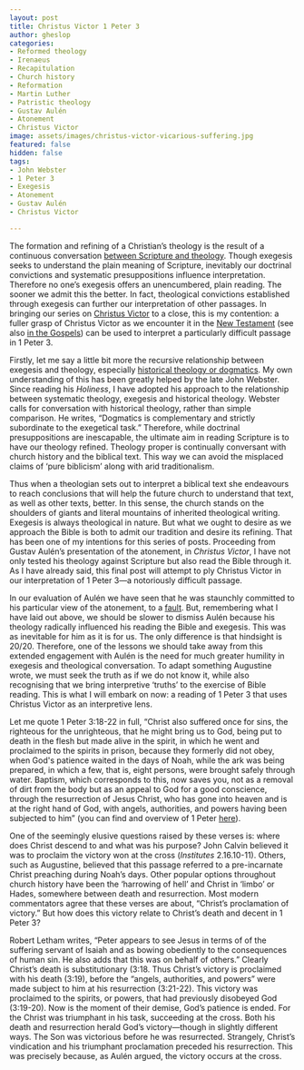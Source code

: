 ```yaml
---
layout: post
title: Christus Victor 1 Peter 3
author: gheslop
categories:
- Reformed theology
- Irenaeus
- Recapitulation
- Church history
- Reformation
- Martin Luther
- Patristic theology
- Gustav Aulén
- Atonement
- Christus Victor
image: assets/images/christus-victor-vicarious-suffering.jpg
featured: false
hidden: false
tags:
- John Webster
- 1 Peter 3
- Exegesis
- Atonement
- Gustav Aulén
- Christus Victor

---
```

The formation and refining of a Christian’s theology is the result of a continuous conversation [between Scripture and theology](https://rekindle.co.za/content/scriptures-doctrine-and-theologys-bible-a-bilateral-hermeneutic/ "Bilateral hermeneutics"). Though exegesis seeks to understand the plain meaning of Scripture, inevitably our doctrinal convictions and systematic presuppositions influence interpretation. Therefore no one’s exegesis offers an unencumbered, plain reading. The sooner we admit this the better. In fact, theological convictions established through exegesis can further our interpretation of other passages. In bringing our series on [Christus Victor](https://rekindle.co.za/content/2020-07-01-christus-victor-strengths "Introductory article") to a close, this is my contention: a fuller grasp of Christus Victor as we encounter it in the [New Testament](https://rekindle.co.za/content/2020-07-22-christus-victor-new-testament "Christus Victor in NT") (see also [in the Gospels](https://rekindle.co.za/content/2020-08-26-christus-victor-and-the-gospels "Christus Victor in Gospels")) can be used to interpret a particularly difficult passage in 1 Peter 3.

Firstly, let me say a little bit more the recursive relationship between exegesis and theology, especially [historical theology or dogmatics](https://rekindle.co.za/content/2020-08-06-christus-victor-theology "Christus Victor in dogmatics"). My own understanding of this has been greatly helped by the late John Webster. Since reading his _Holiness_, I have adopted his approach to the relationship between systematic theology, exegesis and historical theology. Webster calls for conversation with historical theology, rather than simple comparison. He writes, “Dogmatics is complementary and strictly subordinate to the exegetical task.” Therefore, while doctrinal presuppositions are inescapable, the ultimate aim in reading Scripture is to have our theology refined. Theology proper is continually conversant with church history and the biblical text. This way we can avoid the misplaced claims of ‘pure biblicism’ along with arid traditionalism.

Thus when a theologian sets out to interpret a biblical text she endeavours to reach conclusions that will help the future church to understand that text, as well as other texts, better. In this sense, the church stands on the shoulders of giants and literal mountains of inherited theological writing. Exegesis is always theological in nature. But what we ought to desire as we approach the Bible is both to admit our tradition and desire its refining. That has been one of my intentions for this series of posts. Proceeding from Gustav Aulén’s presentation of the atonement, in _Christus Victor_, I have not only tested his theology against Scripture but also read the Bible through it. As I have already said, this final post will attempt to ply Christus Victor in our interpretation of 1 Peter 3—a notoriously difficult passage.

In our evaluation of Aulén we have seen that he was staunchly committed to his particular view of the atonement, to a [fault](https://rekindle.co.za/content/2020-07-08-critique-christus-victor "Critique"). But, remembering what I have laid out above, we should be slower to dismiss Aulén because his theology radically influenced his reading the Bible and exegesis. This was as inevitable for him as it is for us. The only difference is that hindsight is 20/20. Therefore, one of the lessons we should take away from this extended engagement with Aulén is the need for much greater humility in exegesis and theological conversation. To adapt something Augustine wrote, we must seek the truth as if we do not know it, while also recognising that we bring interpretive ‘truths’ to the exercise of Bible reading. This is what I will embark on now: a reading of 1 Peter 3 that uses Christus Victor as an interpretive lens.

Let me quote 1 Peter 3:18-22 in full, “Christ also suffered once for sins, the righteous for the unrighteous, that he might bring us to God, being put to death in the flesh but made alive in the spirit, in which he went and proclaimed to the spirits in prison, because they formerly did not obey, when God's patience waited in the days of Noah, while the ark was being prepared, in which a few, that is, eight persons, were brought safely through water. Baptism, which corresponds to this, now saves you, not as a removal of dirt from the body but as an appeal to God for a good conscience, through the resurrection of Jesus Christ, who has gone into heaven and is at the right hand of God, with angels, authorities, and powers having been subjected to him” (you can find and overview of 1 Peter [here](https://rekindle.co.za/content/what-is-1-peter-all-about/ "What is 1 Peter all about?")).

One of the seemingly elusive questions raised by these verses is: where does Christ descend to and what was his purpose? John Calvin believed it was to proclaim the victory won at the cross (_Institutes_ 2.16.10-11). Others, such as Augustine, believed that this passage referred to a pre-incarnate Christ preaching during Noah’s days. Other popular options throughout church history have been the ‘harrowing of hell’ and Christ in ‘limbo’ or Hades, somewhere between death and resurrection. Most modern commentators agree that these verses are about, “Christ’s proclamation of victory.” But how does this victory relate to Christ’s death and decent in 1 Peter 3?

Robert Letham writes, “Peter appears to see Jesus in terms of of the suffering servant of Isaiah and as bowing obediently to the consequences of human sin. He also adds that this was on behalf of others.” Clearly Christ’s death is substitutionary (3:18. Thus Christ’s victory is proclaimed with his death (3:19), before the “angels, authorities, and powers” were made subject to him at his resurrection (3:21-22). This victory was proclaimed to the spirits, or powers, that had previously disobeyed God (3:19-20). Now is the moment of their demise, God’s patience is ended. For the Christ was triumphant in his task, succeeding at the cross. Both his death and resurrection herald God’s victory—though in slightly different ways. The Son was victorious before he was resurrected. Strangely, Christ’s vindication and his triumphant proclamation preceded his resurrection. This was precisely because, as Aulén argued, the victory occurs at the cross.
